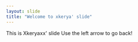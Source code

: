 ```yaml
---
layout: slide
title: "Welcome to xkerya' slide"
---
```

This is Xkeryaxx' slide
Use the left arrow to go back!
